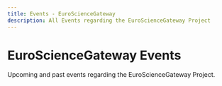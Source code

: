 ```yaml
---
title: Events - EuroScienceGateway
description: All Events regarding the EuroScienceGateway Project
---
```


# EuroScienceGateway Events

Upcoming and past events regarding the EuroScienceGateway Project.
